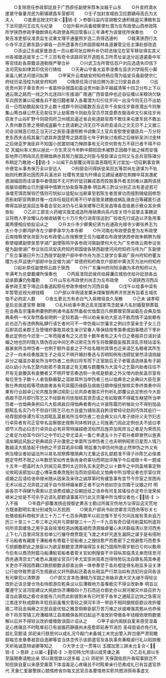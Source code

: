 <!-- { "loadSidebar": true } -->
　　○复除原任参政郭廷良于广西原任副使宋荐朱汝器于山东
　　○升宣府滴水崖堡守备董尧民为蓟镇建昌车营都司
　　○壬子加封宣城伯卫应爵嫡母高氏为太夫人
　　○直隶巡按沈时来＜锍-釒＞参御马监内官胡敬交通积贼盗买漕粮有旨下法司提问王应先与纪录
　　○加升蓟州兵备按察使杜潜为左布政使山西参政陈所学狭西参政李徽猷俱右布政使各照旧管事以三年满考为该督抚所保奏也
　　○癸丑准吏部议准贡监生试果文理平通量照岁选二贡得选通判
　　○裁革狭西行太仆寺平凉正卿东路少卿各一员所遗事务归并固原榆林各道兼管见任主簿赴部改选
　　○添设辽东戚家堡游击一员以都司张应种升补仍将选锋见在官军移驻填实其义州各城堡逃故军士二千三百有奇令该路将官开造姓名卫所贯址呈送分巡道遴委中军等官径赴各原籍该道勒限严拏佥补
　　○兴武卫左所管伍百户刘应选遗失印信下法司究拟如律其印信另行铸给
　　○天寿山守备太监李浚奏左监丞刘学殴死小厮来喜儿敕法司提问拟罪
　　○甲寅升云南姚安府知府杨应霈为临安兵备副使宗仁府经历梁茂桂为姚安府知府
　　○降原任简讨徐应聘为浙江归安县县丞
　　○巡抚贵州郭子章言贵州一省苗仲杂居国初虽设贵州新添平越威清等十四卫分布上下以通云南之路而一线之外北连四川东接湖广南通广西皆苗仲也近自征播以来粮饷欠缺军兵困苦兼以征播各兵不能归籍者窜入各寨潜为勾引往岁间一出没今则无日不出劫且一日而劫数起矣往岁止数十成群今则动辄数百且近年千余矣往岁昏夜潜出今则聚集山箐白昼公然无忌矣往岁止劫客商今则劫及官员尽其盘费衣服诰命文引矣往岁尚窃发于山谷旷野今则窥伺府卫州城且逼近省会矣道路官商不敢往来屯堡军民不敢出入贵州数百里之境顿成盗薮今士民请剿之词无日不诉府县请兵之文无日不上又据三司会议贼恶已稔正当天讨之辰臣谨遵照敕书调集汉土官兵宣慰使安疆臣兵一万分将吏东西夹击捣其巢穴遮其奔逸楚粤之路若臣七年于黔矣讨夜郎之后继斩吴洪讨皮林之后继芟罗海臣非不知国小民罢财竭力殚顾事有无可奈何势有万不获已者不得不仰仗  天威纠率义旅以拯此一方生灵况今年黔中颇稔田禾被野正因粮于敌之候而安强臣地界已明母凤氏恩赐恤典亦其努力报国之时臣与按臣谋议佥同又与总兵官陈璘分布稍定乃敢驰＜锍-釒＞以闻下兵部覆议得旨苗恶既稔天讨宜加一切征剿事宜俱许便宜从事务保万全以安远人
　　○刑部会问得妖徒吴回五等崇尚左道谋为不轨始则托教莲社因而弄兵潢池非  社稷有灵旋为歼缚会见建延诸郡在荆棘中耳其愚甿惑溺福田而诖误事中者情固不无可矜奸徒羽翼戎首而狡脱事外者法则难以漏网该抚按屡驳细鞫业已剂量得中情罪允协矣臣等遵奉  明旨再三酌议分别正法有差迹若可诛嗜芳饵而冒钩芒情则可悯拟以徒配似当厥辜至若陈生者思冒功而擅割贼级因修怨而影射职官两罪并罹一戍非枉祖廷机等不行举首致吴建酿成祸乱骆良日等藏匿引送俾得旨妖徒吴回五等着会官处决仍与已枭吴建等已死吴昌等各首级悬示儆众其余俱依拟
　　○乙卯工部言火药被灾亟宜成造所用硝黄向系内库关领今监督主事魏说议将商人李汝耀认办候收硝黄七十万斤免行进库径运到厂验收先行成造以济急用事属两便相应依拟诏从之
　　○升太仆寺少卿黄纪贤为右通政光禄寺少卿张养志为太仆寺少卿鸿胪寺左少卿李承华为本寺卿
　　○升河南右布政使袁奎为左布政使云南按察使张尧臣为右布政使山东按察使王任为福建右布政使狭西参政朱朝聘为按察使福建副使吴思学湖广副使陈鸣华各参政河南副使何大化为广东参政云南参议张璧为副使湖广参议张应凤安庆府知府郑国俊各狭西副使河间府知府冯伟为广东副使广东佥事骆日升为江西提学副使户部中李作舟为浙江提学佥事湖广辰州府知府瞿汝稷为长芦运使户部郎中张定徵为湖广常德府知府南京户部郎中黄流芳为池州府知府
　　○起补原任副使邢云路于狭西
　　○升广东廉州府同知涂巍为本府知府以九年满考为总督戴燿所保奏也
　　○丙辰准阳武侯优给薛濂应城伯优给孙廷勋各出幼承爵濂仍免覆勘
　　○升山东右布政使刘尚志为左布政使
　　○调狭西河西兵备参政王爱于靖边兵备道起原任参政李维桢为河西兵备
　　○戊午以给事中梁有年暂管巡视光禄钱粮
　　○户部以年例请发粟米煤柴银两养济贫民有旨着五城优恤不必拘定人数
　　○夜五更北方有赤白气入紫微垣良久渐散
　　○己未  诚孝昭皇后忌辰遣官祭  献陵
　　○礼科给事中萧近高言国家笃念懿亲凡名封婚娶祭葬载在会典及宗藩条例要例酌例诸书盖犁然备矣优恤耆旧凡祭葬赠官荫谥载在会典及恤典条例一书又犁然备矣明例一定较若画一所以劝亲亲劝大臣法不骫而情不溢矣赖有此也迩乃有违例狥私肆行请乞者何可不一申饬哉以宗藩言之例曰宗室亲生子女三日后即具启亲郡王及管理府事取具收生亲识官眷人等保结按季类奏或因事稽迟下季补奏此定例也今迟至一二年而报者有之又迟至十数年者有之夫今日之奏报异日请封请婚之地也历时既久情伪百出中间乞养过房花生传生将致朦胧妄报其渎乱宗枝玷滥名器甚矣所当申饬者一也例于额外滥妾之子不给名粮何其慎也近来请乞名粮者其所生之子一向未经奏报其生子之母又不明开婚封奏选与否明知例有违碍犹冒然渎请觊觎非分之福滥亦甚矣所当申饬者二也例曰将军而下正室故后无子者辄请选继虽有子嗣动以幼小为名乞娶内助若不查其妾之有无概与题覆殊为大滥今之乞娶内助者往往不开有无妾媵其有妾媵者又不明开曾否奏选倘一失核是额妾之外又增内助矣盖宗室有每位至生子数十人者皆繇婚娶之滥故耳所当申饬者三也以恤典言之会典曰大臣在家致仕养病给假等项病故者各有司具履历缘繇及病故日期申报抚按核实季终类奏中间果有行业超卓公论共推及罪过昭彰公论共弃者据实开列听礼部覆议此定例也今大臣病故不匝月即行陈乞又不经繇有司抚按核其贤否请之有如取携不得辄生觖望所当申饬者一也恤典条例曰凡大臣病故应得恤典者奏内止许直陈履历听候处分不得别加品题眩乱名实乃今不但自行陈乞已也方且盛为铺张高自矜诩曾经论劾则巧饰其疵行一经荐叙即侈谭为军功其眩乱莫甚焉所当申饬者二也会典又曰凡孝子顺孙义夫节妇志行卓异者有司正官举名监察御史按察司体核转达上司旌表门闾此定例也夫不徒曰孝顺节义而必曰志行卓异此必有非常特操超绝流俗然后旌异加焉庶当之者足为荣而风之者足为劝耳今四行之中节妇之举尤滥夫一蚤亡幸逮五十为子若孙者即冒然以旌表请矣朝廷风励之钜典祗启子孙激恩之幸窦所当申饬者三也夫明例昭若日星而人情乃敢越渎大抵皆起于持例之不坚耳若非仰藉  明旨重为申饬何所底止然申饬之外又有例当增议者如谥法所以易名视祭葬赠荫典为尤重近该礼部题准不得子孙陈乞必俟类题定夺然不限之以年数恐官如传舍孰肯身府辜功而明加评隲乎今后或限十年一题或十五年一题盖时太久则闻见易湮时太近则名实未定酌之以十数年之中则盖棺事定物论攸昭该部加以虚心博采类奏庶旌别当而劝惩昭此又恤典中所当增议者也宗室仪宾成婚之后请给诰命禄米随从因亲及亲待之诚厚第时有缓急事有宜节今宗室之贫困尚无术以给之况异姓之戚乎自今除缔婚亲郡王者不议外他如宗女宗婿于议婚之时  明谕各宗不得肆为需索以恣浪费成婚之后朝廷给之诰命有司复其徭役亦足夸示宠荣矣禄米之给是不可杀乎近该礼部题请事属可行此又宗藩中所当增议者也＜锍-釒＞入不报
　　○辛酉户部覆淮扬巡按御史黄吉士勘过所属灾伤地方议得旨这灾荒地方既查勘明实准分别减免以苏民困
　　○癸亥户部尚书赵世卿言河西务等钞关七处徵收船料商税岁该三十万二千七百余两数年以前岂惟不至亏欠间且报有羡余自万历三十至三十二年三年之间共亏原额银三十一万一千九百有奇日侵月削莫知所底将何所资其缓急之用乎盖自徐淮稔恶凶魄虽禠而清源煽虐饕心未厌繇临清以至河西务上下七八百里间驾言验单公行攘夺商贾既无飞渡之术奸宄遂生漏网之谋于是有搭附于马船者有藏匿于漕船者有寄载于官船者上之搜括愈严而愈密下之规避愈巧而愈多亏损额数职此之故臣以为欲足额数宜清弊端得旨关税乃国用所需岁额日亏何以敷用今后有以商货附载马船漕船官船者着管关官如例搜查不许容纵其临清无单而径至河西务通湾崇文门者悉从漏报论官员行李尤宜崇尚简素岂得恃势玩法自隳名简其奉差关吏亦不得因而藉口致损额数该部查出俱一体参奏至于各处棍徒倚名税监多设关津公行劫夺致贾竖巧生规避此又奸所繇起还着各处税监严行禁治如有违犯的会同各该有司拏究以清弊源
　　○户部又言本色漕粮乃军国之命脉非遇大灾大祲不得轻议改折近该总督仓场右侍郎游应乾条议以后漕粮地方虽罹极灾不得议改新奉  明旨议覆遵守又该河臣建议大挑欲协济漕粮四十万石而巡仓御史亦以濒河被灾州县应折为请当此匮绌之极仓余能有几何而此削彼割未有已时至于各年之逋赋正边饷之急需况江南连岁秋成颇称丰稔目前虽罹灾眚较之濒河丰沛一带逈不相同据按臣题议改折缓徵二项目击捐瘠之灾民自是优恤之雅意倘察臣部万苦万难之状或难强其勉从也恭侯命下将苏常镇三府漕粮靖江县南粮俱各照旧起运不准改折带徵各年钱粮依限照数徵解以后并不得轻议改折缓徵致误国计诏从之
　　○甲子谕内阁朕自夏来感受湿毒足心疼痛且不时眩晕前已有谕服药静摄尚未痊愈即前寿节进历  圣母慈谕亦免行礼兹礼官题请  郊祀亲行朕思何以成礼况今殿门未备城工未完出警入跸岂便严肃观瞻朕每览发章奏曷尝自逸卿等宜当体念传示该部遣官及各执事务秉精虔行礼以昭朕敬  天祈祐诚意特谕卿等知之
　　○大学士沈一贯等以  玉牒加恩三辞未允复合＜锍-釒＞恳辞  上以屡＜锍-釒＞恳切特允所请以成劳谦之美
　　○乙丑礼部以冬至届期奏请勉出亲  郊以致居歆以迓多福  上曰  郊祀祈  天保国佑民升香昭事朕岂不知但朕自夏以来感受薰蒸下体湿毒足心疼痛且不时眩晕亲行恐弗成礼已有旨遣官恭代  天象仁爱屡警朕心兢惕修省你每文武官员各要恪修实职共图消弭毋事虚文
